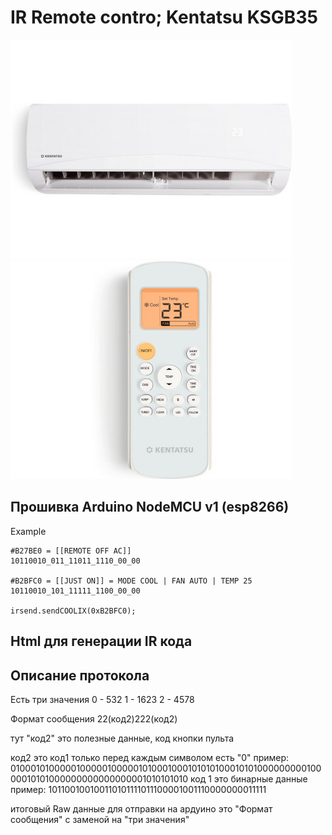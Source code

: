 # IR Remote contro; Kentatsu KSGB35


![KEntatsu](image.jpg)
![KEntatsu](image_pult.jpg)

## Прошивка Arduino NodeMCU v1 (esp8266)

Example
```
#B27BE0 = [[REMOTE OFF AC]]
10110010_011_11011_1110_00_00

#B2BFC0 = [[JUST ON]] = MODE COOL | FAN AUTO | TEMP 25
10110010_101_11111_1100_00_00

irsend.sendCOOLIX(0xB2BFC0);
```

## Html для генерации IR кода



## Описание протокола
Есть три значения 
0 - 532
1 - 1623
2 - 4578

Формат сообщения 
22(код2)222(код2)

тут "код2" это полезные данные, код кнопки пульта

код2 это код1 только перед каждым символом есть "0"
пример: 0100010100000100000100000101000100010101010001010100000000010000010101000000000000000001010101010
код 1 это бинарные данные
пример: 101100100100110101111011100001001110000000011111

итоговый Raw данные для отправки на ардуино это "Формат сообщения" с заменой на "три значения"
